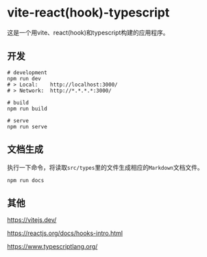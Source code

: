 # vite-react(hook)-typescript

这是一个用vite、react(hook)和typescript构建的应用程序。

## 开发

```shell script
# development
npm run dev
# > Local:    http://localhost:3000/
# > Network:  http://*.*.*.*:3000/
```

```shell script
# build
npm run build
```

```shell script
# serve
npm run serve
```

## 文档生成

执行一下命令，将读取`src/types`里的文件生成相应的`Markdown`文档文件。

```shell script
npm run docs
```

## 其他

https://vitejs.dev/

https://reactjs.org/docs/hooks-intro.html

https://www.typescriptlang.org/
